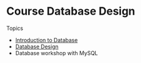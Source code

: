 # Course Database Design

Topics

* [Introduction to Database](01-SCK-INTRODUCTION-DATABASE.pdf)
* [Database Design](02-SCK-DATABASE-DESIGN.pdf)
* Database workshop with MySQL
